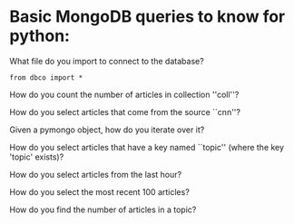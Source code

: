 # Basic MongoDB queries to know for python:

What file do you import to connect to the database?

```
from dbco import *
```

How do you count the number of articles in collection ''coll''?

How do you select articles that come from the source ``cnn''?

Given a pymongo object, how do you iterate over it?

How do you select articles that have a key named ``topic'' (where the key 'topic' exists)?

How do you select articles from the last hour?

How do you select the most recent 100 articles?

How do you find the number of articles in a topic?

